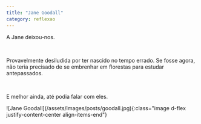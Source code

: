 ```yaml
---
title: "Jane Goodall"
category: reflexao
---
```


A Jane deixou-nos.

<br />

Provavelmente desiludida por ter nascido no tempo errado. Se fosse agora, não teria precisado de se embrenhar em florestas para estudar antepassados.

<br />

E melhor ainda, até podia falar com eles.

<span class="container d-flex">
<span class="col">
    <span class="row">
        <span class="col-sm">
            <span class="row">![Jane Goodall](/assets/images/posts/goodall.jpg){:class="image d-flex justify-content-center align-items-end"}</span>
        </span>
    </span> 
</span>
</span>

